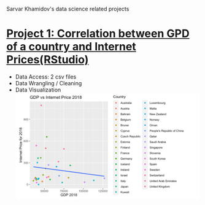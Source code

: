Sarvar Khamidov's data science related projects

# [Project 1: Correlation between GPD of a country and Internet Prices(RStudio)](https://github.com/khsarvar/Sarvar-Khamidov-portfolio/tree/main/r-projects)
* Data Access: 2 csv files
* Data Wrangling / Cleaning
* Data Visualization
![](/pictures/GDP:IP-result.png)
